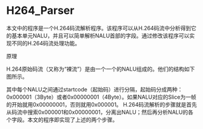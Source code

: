 # H264_Parser

本文中的程序是一个H.264码流解析程序。该程序可以从H.264码流中分析得到它的基本单元NALU，并且可以简单解析NALU首部的字段。通过修改该程序可以实现不同的H.264码流处理功能。


原理

H.264原始码流（又称为“裸流”）是由一个一个的NALU组成的。他们的结构如下图所示。



其中每个NALU之间通过startcode（起始码）进行分隔，起始码分成两种：0x000001（3Byte）或者0x00000001（4Byte）。如果NALU对应的Slice为一帧的开始就用0x00000001，否则就用0x000001。
H.264码流解析的步骤就是首先从码流中搜索0x000001和0x00000001，分离出NALU；然后再分析NALU的各个字段。本文的程序即实现了上述的两个步骤。
